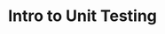 ---
title: Intro to Unit Testing
template: lesson
draft: false
slug: /courses/Testing/intro-to-unit-testing
course: Testing
tags:
  - Jest
description: "Why do we need automated tests? Here's one good reason: You're going to test your changes anyway, why not automate it? In other words: you're going to
click around and make sure everything is working as expected before you commit
your code. As your project grows, you'll have more and more cases to test
manually. In most cases it's simple to automate this process and avoid manually
checking your work."
exerciseLinks: https://codesandbox.io/s/m3pjxq5p6y?fontsize=14&module=%2Fsrc%2F1-unit-tests-with-jest.js&previewwindow=tests
timeToCompletion: ~1 hour
videoLinks: 
  - https://www.youtube.com/embed/4kNfeI37xu4?start=317
preReadQuizLink: https://docs.google.com/forms/d/e/1FAIpQLSeuSJ2FyJhRUJUdkLxhlWQYSPNL_zmmTBxQJ4ZuOn7P9T1LOQ/viewform
readingLinks: 
  - link: https://developer.mozilla.org/en-US/docs/Web/JavaScript/Closures
    description: MDN has an excellent description of closure.
    title: "MDN: closure"
--- 